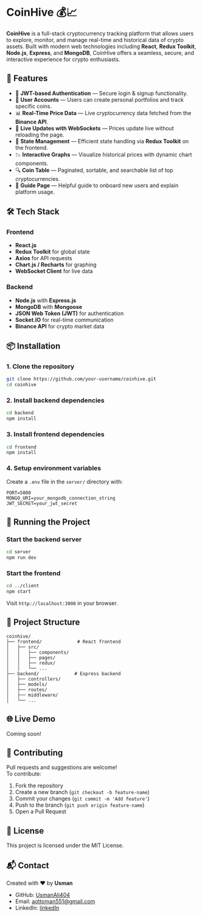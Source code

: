 # CoinHive 💰📈

**CoinHive** is a full-stack cryptocurrency tracking platform that allows users to explore, monitor, and manage real-time and historical data of crypto assets. Built with modern web technologies including **React**, **Redux Toolkit**, **Node.js**, **Express**, and **MongoDB**, CoinHive offers a seamless, secure, and interactive experience for crypto enthusiasts.


## 🚀 Features

- 🔐 **JWT-based Authentication** — Secure login & signup functionality.
- 👤 **User Accounts** — Users can create personal portfolios and track specific coins.
- 📊 **Real-Time Price Data** — Live cryptocurrency data fetched from the **Binance API**.
- 🔁 **Live Updates with WebSockets** — Prices update live without reloading the page.
- 🧠 **State Management** — Efficient state handling via **Redux Toolkit** on the frontend.
- 📉 **Interactive Graphs** — Visualize historical prices with dynamic chart components.
- 🔍 **Coin Table** — Paginated, sortable, and searchable list of top cryptocurrencies.
- 📘 **Guide Page** — Helpful guide to onboard new users and explain platform usage.


## 🛠️ Tech Stack

### Frontend
- **React.js**
- **Redux Toolkit** for global state
- **Axios** for API requests
- **Chart.js / Recharts** for graphing
- **WebSocket Client** for live data

### Backend
- **Node.js** with **Express.js**
- **MongoDB** with **Mongoose**
- **JSON Web Token (JWT)** for authentication
- **Socket.IO** for real-time communication
- **Binance API** for crypto market data


## 📦 Installation

### 1. Clone the repository
```bash
git clone https://github.com/your-username/coinhive.git
cd coinhive
```

### 2. Install backend dependencies
```bash
cd backend
npm install
```

### 3. Install frontend dependencies
```bash
cd frontend
npm install
```

### 4. Setup environment variables

Create a `.env` file in the `server/` directory with:

```env
PORT=5000
MONGO_URI=your_mongodb_connection_string
JWT_SECRET=your_jwt_secret
```

## 🚦 Running the Project

### Start the backend server
```bash
cd server
npm run dev
```

### Start the frontend
```bash
cd ../client
npm start
```

Visit `http://localhost:3000` in your browser.


## 📁 Project Structure

```
coinhive/
├── frontend/             # React frontend
│   ├── src/
│   │   ├── components/
│   │   ├── pages/
│   │   ├── redux/
│   │   └── ...
├── backend/             # Express backend
│   ├── controllers/
│   ├── models/
│   ├── routes/
│   ├── middleware/
│   └── ...
```

## 🌐 Live Demo

Coming soon!

## 🤝 Contributing

Pull requests and suggestions are welcome!  
To contribute:

1. Fork the repository  
2. Create a new branch (`git checkout -b feature-name`)  
3. Commit your changes (`git commit -m 'Add feature'`)  
4. Push to the branch (`git push origin feature-name`)  
5. Open a Pull Request

## 📄 License

This project is licensed under the MIT License.

## 📬 Contact

Created with ❤️ by **Usman**  
- GitHub: [UsmanAli404](https://github.com/UsmanAli404)  
- Email: aottoman551@gmail.com
- LinkedIn: [linkedIn](https://www.linkedin.com/in/usman-ali-ai-dev)
